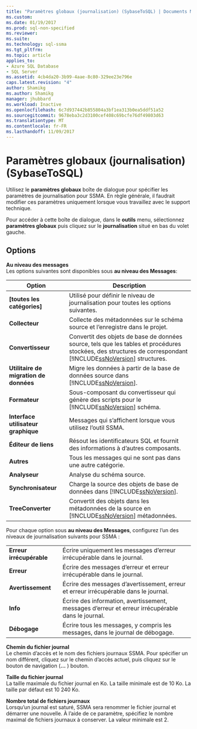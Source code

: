 ```yaml
---
title: "Paramètres globaux (journalisation) (SybaseToSQL) | Documents Microsoft"
ms.custom: 
ms.date: 01/19/2017
ms.prod: sql-non-specified
ms.reviewer: 
ms.suite: 
ms.technology: sql-ssma
ms.tgt_pltfrm: 
ms.topic: article
applies_to:
- Azure SQL Database
- SQL Server
ms.assetid: 4cb4da20-3b99-4aae-8c80-329ee23e796e
caps.latest.revision: "4"
author: Shamikg
ms.author: Shamikg
manager: jhubbard
ms.workload: Inactive
ms.openlocfilehash: 6c7d937442b855804a3bf1ea313b0ea5ddf51a52
ms.sourcegitcommit: 9678eba3c2d3100cef408c69bcfe76df49803d63
ms.translationtype: MT
ms.contentlocale: fr-FR
ms.lasthandoff: 11/09/2017
---
```

# <a name="global-settings-logging-sybasetosql"></a>Paramètres globaux (journalisation) (SybaseToSQL)
Utilisez le **paramètres globaux** boîte de dialogue pour spécifier les paramètres de journalisation pour SSMA. En règle générale, il faudrait modifier ces paramètres uniquement lorsque vous travaillez avec le support technique.  
  
Pour accéder à cette boîte de dialogue, dans le **outils** menu, sélectionnez **paramètres globaux** puis cliquez sur le **journalisation** situé en bas du volet gauche.  
  
## <a name="options"></a>Options  
**Au niveau des messages**  
Les options suivantes sont disponibles sous **au niveau des Messages**:  
  
|Option| Description|  
|----------|---------------|  
|**[toutes les catégories]**|Utilisé pour définir le niveau de journalisation pour toutes les options suivantes.|  
|**Collecteur**|Collecte des métadonnées sur le schéma source et l’enregistre dans le projet.|  
|**Convertisseur**|Convertit des objets de base de données source, tels que les tables et procédures stockées, des structures de correspondant [!INCLUDE[ssNoVersion](../../includes/ssnoversion_md.md)] structures.|  
|**Utilitaire de migration de données**|Migre les données à partir de la base de données source dans [!INCLUDE[ssNoVersion](../../includes/ssnoversion_md.md)].|  
|**Formateur**|Sous-composant du convertisseur qui génère des scripts pour le [!INCLUDE[ssNoVersion](../../includes/ssnoversion_md.md)] schéma.|  
|**Interface utilisateur graphique**|Messages qui s’affichent lorsque vous utilisez l’outil SSMA.|  
|**Éditeur de liens**|Résout les identificateurs SQL et fournit des informations à d’autres composants.|  
|**Autres**|Tous les messages qui ne sont pas dans une autre catégorie.|  
|**Analyseur**|Analyse du schéma source.|  
|**Synchronisateur**|Charge la source des objets de base de données dans [!INCLUDE[ssNoVersion](../../includes/ssnoversion_md.md)].|  
|**TreeConverter**|Convertit des objets dans les métadonnées de la source en [!INCLUDE[ssNoVersion](../../includes/ssnoversion_md.md)] métadonnées.|  
  
Pour chaque option sous **au niveau des Messages**, configurez l’un des niveaux de journalisation suivants pour SSMA :  
  
|||  
|-|-|  
|**Erreur irrécupérable**|Écrire uniquement les messages d’erreur irrécupérable dans le journal.|  
|**Erreur**|Écrire des messages d’erreur et erreur irrécupérable dans le journal.|  
|**Avertissement**|Écrire des messages d’avertissement, erreur et erreur irrécupérable dans le journal.|  
|**Info**|Écrire des information, avertissement, messages d’erreur et erreur irrécupérable dans le journal.|  
|**Débogage**|Écrire tous les messages, y compris les messages, dans le journal de débogage.|  
  
**Chemin du fichier journal**  
Le chemin d’accès et le nom des fichiers journaux SSMA. Pour spécifier un nom différent, cliquez sur le chemin d’accès actuel, puis cliquez sur le bouton de navigation (**...** ) bouton.  
  
**Taille du fichier journal**  
La taille maximale du fichier journal en Ko. La taille minimale est de 10 Ko. La taille par défaut est 10 240 Ko.  
  
**Nombre total de fichiers journaux**  
Lorsqu’un journal est saturé, SSMA sera renommer le fichier journal et démarrer une nouvelle. À l’aide de ce paramètre, spécifiez le nombre maximal de fichiers journaux à conserver. La valeur minimale est 2.  
  
